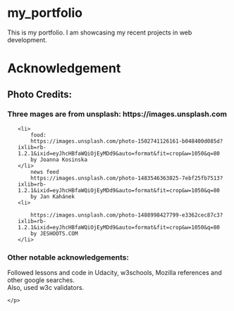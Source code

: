 # my_portfolio
This is my portfolio. I am showcasing my recent projects in web development.


<h1> Acknowledgement </h1>
<h2> Photo Credits: </h2>

<h3> Three mages are from unsplash: https://images.unsplash.com </h3>
<ol>

    <li>
        food:
        https://images.unsplash.com/photo-1502741126161-b048400d085d?ixlib=rb-1.2.1&ixid=eyJhcHBfaWQiOjEyMDd9&auto=format&fit=crop&w=1050&q=80
        by Joanna Kosinska
    </li>
        news feed
        https://images.unsplash.com/photo-1483546363825-7ebf25fb7513?ixlib=rb-1.2.1&ixid=eyJhcHBfaWQiOjEyMDd9&auto=format&fit=crop&w=1050&q=80
        by Jan Kahánek
    <li>

        https://images.unsplash.com/photo-1488998427799-e3362cec87c3?ixlib=rb-1.2.1&ixid=eyJhcHBfaWQiOjEyMDd9&auto=format&fit=crop&w=1050&q=80 
        by JESHOOTS.COM
    </li>
</ol>

<p> 
    <h3> Other notable acknowledgements: </h3>
    Followed lessons and code in Udacity, w3schools, Mozilla references and other google searches. <br>
    Also, used w3c validators.


    </p>





